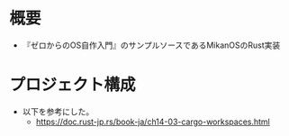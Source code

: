 # 概要
- 『ゼロからのOS自作入門』のサンプルソースであるMikanOSのRust実装

# プロジェクト構成
- 以下を参考にした。
  - https://doc.rust-jp.rs/book-ja/ch14-03-cargo-workspaces.html